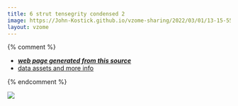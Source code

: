 ```yaml
---
title: 6 strut tensegrity condensed 2
image: https://John-Kostick.github.io/vzome-sharing/2022/03/01/13-15-55-6-strut-tensegrity-condensed-2/6-strut-tensegrity-condensed-2.png
layout: vzome
---
```


{% comment %}
 - [***web page generated from this source***][post]
 - [data assets and more info][github]

[post]: <https://John-Kostick.github.io/vzome-sharing/2022/03/01/6-strut-tensegrity-condensed-2-13-15-55.html>
[github]: <https://github.com/John-Kostick/vzome-sharing/tree/main/2022/03/01/13-15-55-6-strut-tensegrity-condensed-2/>
{% endcomment %}

<vzome-viewer style="width: 100%; height: 65vh;"
       src="https://John-Kostick.github.io/vzome-sharing/2022/03/01/13-15-55-6-strut-tensegrity-condensed-2/6-strut-tensegrity-condensed-2.vZome" >
  <img src="https://John-Kostick.github.io/vzome-sharing/2022/03/01/13-15-55-6-strut-tensegrity-condensed-2/6-strut-tensegrity-condensed-2.png" />
</vzome-viewer>